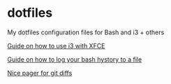 # dotfiles
My dotfiles configuration files for Bash and i3 + others

[Guide on how to use i3 with XFCE](http://feeblenerd.blogspot.it/2015/11/pretty-i3-with-xfce.html)

[Guide on how to log your bash hystory to a file](https://spin.atomicobject.com/2016/05/28/log-bash-history/)

[Nice pager for git diffs](https://github.com/so-fancy/diff-so-fancy)
